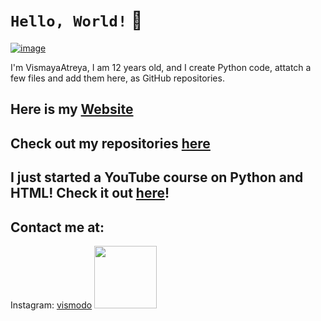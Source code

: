 # `Hello, World!` 👋

[![image](https://avatars2.githubusercontent.com/u/62926183?s=460&u=e560f6297c81982fc2b554f3c997ec878421fa80&v=4)](https://vismodo.github.io/Website/Homepage/index.html)
 
I'm VismayaAtreya, I am 12 years old, and I create Python code, attatch a few files and add them here, as GitHub repositories.


## Here is my [Website](https://vismodo.github.io/Website/Homepage/index.html)
## Check out my repositories [here](https://github.com/vismodo?tab=repositories)

## I just started a YouTube course on Python and HTML! Check it out [here](https://www.youtube.com/channel/UCabDaT8EMoGGkxjnXTuPx3Q)!

## Contact me at:

Instagram: [vismodo](https://www.instagram.com/vismodo/)
<img src="https://github.com/vismodo/vismodo/blob/master/Instagram%20Nametag.png" width=100>
